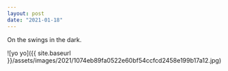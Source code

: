 ```yaml
---
layout: post
date: "2021-01-18"
---
```


On the swings in the dark.

![yo yo]({{ site.baseurl }}/assets/images/2021/1074eb89fa0522e60bf54ccfcd2458e199b17a12.jpg)
